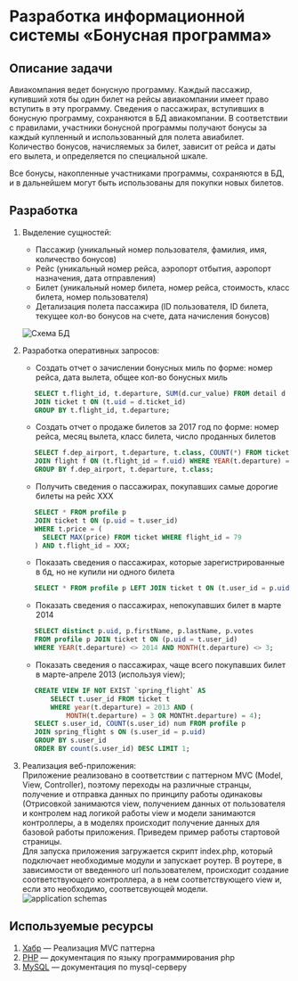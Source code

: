 # Разработка информационной системы «Бонусная программа»
## Описание задачи  
Авиакомпания ведет бонусную программу.
Каждый пассажир, купивший хотя бы один билет на рейсы авиакомпании имеет право вступить в эту программу.
Сведения о пассажирах, вступивших в бонусную программу, сохраняются в БД авиакомпании.
В соответствии с правилами‚ участники бонусной программы получают бонусы за
каждый купленный и использованный для полета авиабилет. Количество бонусов,
начисляемых за билет, зависит от рейса и даты его вылета, и определяется по
специальной шкале.

Все бонусы, накопленные участниками программы, сохраняются в БД, и в дальнейшем
могут быть использованы для покупки новых билетов.

## Разработка  
1. Выделение сущностей:
     * Пассажир (уникальный номер пользователя, фамилия, имя, количество бонусов)  
     * Рейс (уникальный номер рейса, аэропорт отбытия, аэропорт назначения, дата отправления)  
     * Билет (уникальный номер билета,  номер рейса, стоимость, класс билета, номер пользователя)  
     * Детализация полета пассажира (ID пользователя,
     ID билета, текущее кол-во бонусов на счете, дата начисления бонусов)  

    ![Схема БД](https://i.ibb.co/fMmrrHx/data-base-interface-Page-2.png)  
2. Разработка оперативных запросов:  
    + Создать отчет о зачислении бонусных миль по форме: номер рейса, дата вылета, общее кол-во бонусных миль
    ```sql
       SELECT t.flight_id, t.departure, SUM(d.cur_value) FROM detail d
       JOIN ticket t ON (t.uid = d.ticket_id) 
       GROUP BY t.flight_id, t.departure;
    ```   
    + Создать отчет о продаже билетов за 2017 год по форме: номер рейса, месяц вылета, класс билета, число проданных билетов
    ```sql   
       SELECT f.dep_airport, t.departure, t.class, COUNT(*) FROM ticket t
       JOIN flight f ON (t.flight_id = f.uid) WHERE YEAR(t.departure) = 2017
       GROUP BY f.dep_airport, t.departure, t.class;
    ```   
    + Получить сведения о пассажирах, покупавших самые дорогие билеты на рейс ХХХ
    ```sql   
       SELECT * FROM profile p 
       JOIN ticket t ON (p.uid = t.user_id)
       WHERE t.price = (
         SELECT MAX(price) FROM ticket WHERE flight_id = 79
       ) AND t.flight_id = XXX;
    ```   
    + Показать сведения о пассажирах, которые зарегистрированные в бд, но не купили ни одного билета
    ```sql  
       SELECT * FROM profile p LEFT JOIN ticket t ON (t.user_id = p.uid) WHERE t.user_id IS NULL;
    ```   
    + Показать сведения о пассажирах, непокупавших билет в марте 2014
    ```sql   
       SELECT distinct p.uid, p.firstName, p.lastName, p.votes 
       FROM profile p JOIN ticket t ON (p.uid = t.user_id)
       WHERE YEAR(t.departure) <> 2014 AND MONTH(t.departure) <> 3;
    ```   
    + Показать сведения о пассажирах, чаще всего покупавших билет в марте-апреле 2013 (используя view);
    ```sql   
       CREATE VIEW IF NOT EXIST `spring_flight` AS
           SELECT t.user_id FROM ticket t 
           WHERE year(t.departure) = 2013 AND (
               MONTH(t.departure) = 3 OR MONTHt.departure) = 4);
       SELECT s.user_id, COUNT(s.user_id) num FROM profile p
       JOIN spring_flight s ON (s.user_id = p.uid) 
       GROUP BY s.user_id 
       ORDER BY count(s.user_id) DESC LIMIT 1;
     ```  
3. Реализация веб-приложения:  
    Приложение реализовано в соответствии с паттерном MVC (Model, View, Controller), поэтому переходы на различные странцы, получение и отправка данных по принципу работы одинаковы (Отрисовкой занимаются view, получением данных от пользователя и контролем над логикой работы view и модели занимаются контроллеры, а в моделях происходит получение данных для базовой работы приложения. Приведем пример работы стартовой страницы.  
    Для запуска приложения загружается скрипт index.php, который подключает необходимые модули и запускает роутер. В роутере, в зависимости от введенного url пользователем, происходит создание соответствующего контроллера, а в нем соответствующего view и, если это необходимо, соответсвующей модели.
    ![application schemas](https://i.ibb.co/kx0nYGy/data-base-interface.png>)  
    
## Используемые ресурсы
1. [Хабр](https://habr.com/ru/post/150267) — Реализация MVC паттерна
2. [PHP](https://www.php.net/) — документация по языку программирования php
3. [MySQL](http://www.mysql.ru/) — документация по mysql-серверу
